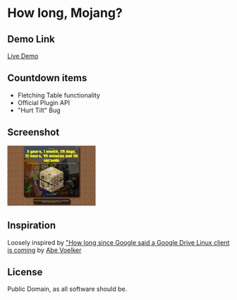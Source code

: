 # How long, Mojang?
## Demo Link
[Live Demo](http://MarshDeer.github.io/howlongmojang)

## Countdown items
* Fletching Table functionality
* Official Plugin API
* "Hurt Tilt" Bug

## Screenshot
<img src="img/scrot.png" style="width:200px">

## Inspiration
Loosely inspired by ["How long since Google said a Google Drive Linux client is coming](https://abevoelker.github.io/how-long-since-google-said-a-google-drive-linux-client-is-coming/) by [Abe Voelker](https://github.com/abevoelker)

## License
Public Domain, as all software should be.
